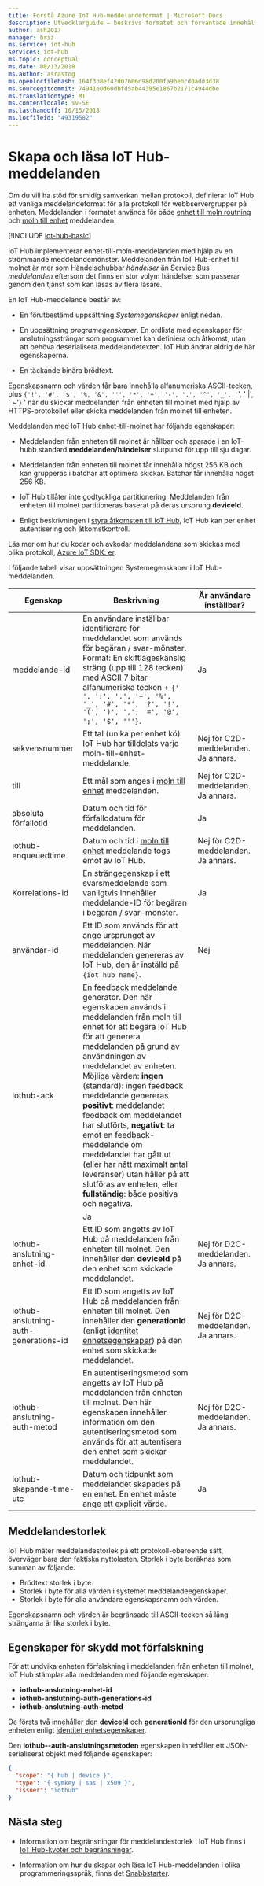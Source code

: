 ```yaml
---
title: Förstå Azure IoT Hub-meddelandeformat | Microsoft Docs
description: Utvecklarguide – beskrivs formatet och förväntade innehållet i meddelanden från IoT Hub.
author: ash2017
manager: briz
ms.service: iot-hub
services: iot-hub
ms.topic: conceptual
ms.date: 08/13/2018
ms.author: asrastog
ms.openlocfilehash: 164f3b8ef42d07606d98d200fa9bebcd0add3d38
ms.sourcegitcommit: 74941e0d60dbfd5ab44395e1867b2171c4944dbe
ms.translationtype: MT
ms.contentlocale: sv-SE
ms.lasthandoff: 10/15/2018
ms.locfileid: "49319582"
---
```

# <a name="create-and-read-iot-hub-messages"></a>Skapa och läsa IoT Hub-meddelanden

Om du vill ha stöd för smidig samverkan mellan protokoll, definierar IoT Hub ett vanliga meddelandeformat för alla protokoll för webbservergrupper på enheten. Meddelanden i formatet används för både [enhet till moln routning](iot-hub-devguide-messages-d2c.md) och [moln till enhet](iot-hub-devguide-messages-c2d.md) meddelanden. 

[!INCLUDE [iot-hub-basic](../../includes/iot-hub-basic-partial.md)]

IoT Hub implementerar enhet-till-moln-meddelanden med hjälp av en strömmande meddelandemönster. Meddelanden från IoT Hub-enhet till molnet är mer som [Händelsehubbar](/azure/event-hubs/) *händelser* än [Service Bus](/azure/service-bus-messaging/) *meddelanden* eftersom det finns en stor volym händelser som passerar genom den tjänst som kan läsas av flera läsare.

En IoT Hub-meddelande består av:

* En förutbestämd uppsättning *Systemegenskaper* enligt nedan.

* En uppsättning *programegenskaper*. En ordlista med egenskaper för anslutningssträngar som programmet kan definiera och åtkomst, utan att behöva deserialisera meddelandetexten. IoT Hub ändrar aldrig de här egenskaperna.

* En täckande binära brödtext.

Egenskapsnamn och värden får bara innehålla alfanumeriska ASCII-tecken, plus `{'!', '#', '$', '%, '&', ''', '*', '+', '-', '.', '^', '_', '`', ' |', ' ~'} ' när du skickar meddelanden från enheten till molnet med hjälp av HTTPS-protokollet eller skicka meddelanden från molnet till enheten.

Meddelanden med IoT Hub enhet-till-molnet har följande egenskaper:

* Meddelanden från enheten till molnet är hållbar och sparade i en IoT-hubb standard **meddelanden/händelser** slutpunkt för upp till sju dagar.

* Meddelanden från enheten till molnet får innehålla högst 256 KB och kan grupperas i batchar att optimera skickar. Batchar får innehålla högst 256 KB.

* IoT Hub tillåter inte godtyckliga partitionering. Meddelanden från enheten till molnet partitioneras baserat på deras ursprung **deviceId**.

* Enligt beskrivningen i [styra åtkomsten till IoT Hub](iot-hub-devguide-security.md), IoT Hub kan per enhet autentisering och åtkomstkontroll.

Läs mer om hur du kodar och avkodar meddelandena som skickas med olika protokoll, [Azure IoT SDK: er](iot-hub-devguide-sdks.md).

I följande tabell visar uppsättningen Systemegenskaper i IoT Hub-meddelanden.

| Egenskap  | Beskrivning | Är användare inställbar? |
| --- | --- | --- |
| meddelande-id |En användare inställbar identifierare för meddelandet som används för begäran / svar-mönster. Format: En skiftlägeskänslig sträng (upp till 128 tecken) med ASCII 7 bitar alfanumeriska tecken + `{'-', ':', '.', '+', '%', '_', '#', '*', '?', '!', '(', ')', ',', '=', '@', ';', '$', '''}`. | Ja |
| sekvensnummer |Ett tal (unika per enhet kö) IoT Hub har tilldelats varje moln-till-enhet-meddelande. | Nej för C2D-meddelanden. Ja annars. |
| till |Ett mål som anges i [moln till enhet](iot-hub-devguide-c2d-guidance.md) meddelanden. | Nej för C2D-meddelanden. Ja annars. |
| absoluta förfallotid |Datum och tid för förfallodatum för meddelanden. | Ja |
| iothub-enqueuedtime |Datum och tid i [moln till enhet](iot-hub-devguide-c2d-guidance.md) meddelande togs emot av IoT Hub. | Nej för C2D-meddelanden. Ja annars. |
| Korrelations-id |En strängegenskap i ett svarsmeddelande som vanligtvis innehåller meddelande-ID för begäran i begäran / svar-mönster. | Ja |
| användar-id |Ett ID som används för att ange ursprunget av meddelanden. När meddelanden genereras av IoT Hub, den är inställd på `{iot hub name}`. | Nej |
| iothub-ack |En feedback meddelande generator. Den här egenskapen används i meddelanden från moln till enhet för att begära IoT Hub för att generera meddelanden på grund av användningen av meddelandet av enheten. Möjliga värden: **ingen** (standard): ingen feedback meddelande genereras **positivt**: meddelandet feedback om meddelandet har slutförts, **negativt**: ta emot en feedback-meddelande om meddelandet har gått ut (eller har nått maximalt antal leveranser) utan håller på att slutföras av enheten, eller **fullständig**: både positiva och negativa. 
<!-- robinsh For more information, see [Message feedback][lnk-feedback].--> | Ja |
| iothub-anslutning-enhet-id |Ett ID som angetts av IoT Hub på meddelanden från enheten till molnet. Den innehåller den **deviceId** på den enhet som skickade meddelandet. | Nej för D2C-meddelanden. Ja annars. |
| iothub-anslutning-auth-generations-id |Ett ID som angetts av IoT Hub på meddelanden från enheten till molnet. Den innehåller den **generationId** (enligt [identitet enhetsegenskaper](iot-hub-devguide-identity-registry.md#device-identity-properties)) på den enhet som skickade meddelandet. | Nej för D2C-meddelanden. Ja annars. |
| iothub-anslutning-auth-metod |En autentiseringsmetod som angetts av IoT Hub på meddelanden från enheten till molnet. Den här egenskapen innehåller information om den autentiseringsmetod som används för att autentisera den enhet som skickar meddelandet. <!-- ROBINSH For more information, see [Device to cloud anti-spoofing][lnk-antispoofing].--> | Nej för D2C-meddelanden. Ja annars. |
| iothub-skapande-time-utc | Datum och tidpunkt som meddelandet skapades på en enhet. En enhet måste ange ett explicit värde. | Ja |

## <a name="message-size"></a>Meddelandestorlek

IoT Hub mäter meddelandestorlek på ett protokoll-oberoende sätt, överväger bara den faktiska nyttolasten. Storlek i byte beräknas som summan av följande:

* Brödtext storlek i byte.
* Storlek i byte för alla värden i systemet meddelandeegenskaper.
* Storlek i byte för alla användare egenskapsnamn och värden.

Egenskapsnamn och värden är begränsade till ASCII-tecken så lång strängarna är lika storlek i byte.

## <a name="anti-spoofing-properties"></a>Egenskaper för skydd mot förfalskning

För att undvika enheten förfalskning i meddelanden från enheten till molnet, IoT Hub stämplar alla meddelanden med följande egenskaper:

* **iothub-anslutning-enhet-id**
* **iothub-anslutning-auth-generations-id**
* **iothub-anslutning-auth-metod**

De första två innehåller den **deviceId** och **generationId** för den ursprungliga enheten enligt [identitet enhetsegenskaper](iot-hub-devguide-identity-registry.md#device-identity-properties).

Den **iothub--auth-anslutningsmetoden** egenskapen innehåller ett JSON-serialiserat objekt med följande egenskaper:

```json
{
  "scope": "{ hub | device }",
  "type": "{ symkey | sas | x509 }",
  "issuer": "iothub"
}
```

## <a name="next-steps"></a>Nästa steg

* Information om begränsningar för meddelandestorlek i IoT Hub finns i [IoT Hub-kvoter och begränsningar](iot-hub-devguide-quotas-throttling.md).

* Information om hur du skapar och läsa IoT Hub-meddelanden i olika programmeringsspråk, finns det [Snabbstarter](quickstart-send-telemetry-node.md).
